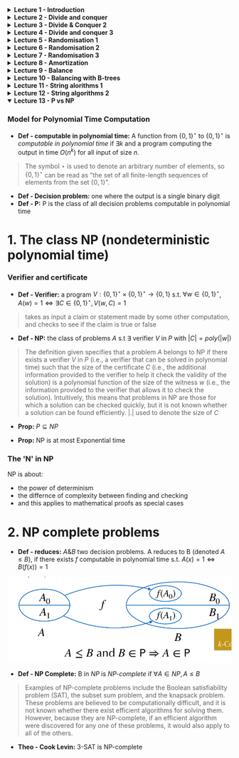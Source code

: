 <details>
<summary><b>Lecture 1 - Introduction</b></summary>

## Binary powering
Input: $(x,n ) \in A \times \N$<br>
Output: $y \in \N : y=x^{n}$


Idea:
$$
x^{n} = \begin{cases}
1 & \text{if } n=0 \\
(x^{n/2})^{2} & \text{if } n \text{ is even} \\
(x^{n-1/2})^{2}\cdot x & \text{if } n \text{ is odd}
\end{cases}
$$

```python
def binpow(x,n):
    if n==0: return 1
    tmp=binpow(x,n//2)
    tmp*=tmp
    if n%2==0: return tmp
    else: return tmp*x
```

## Correctness
An algorithm is **correct** if:
1. It terminates
2. It computes what its specification claims

## Complexity
#### The scientific approach:
1. Experiment for various sizes
2. Model
3. Analyze
4. Validate with experiments
5. If necessary, go to 2

### Binary powering - Analysis
- Lemma: For $n \ge 1, C(n) = \lfloor log_{2}n \rfloor - 1 + \lambda(n)$ where $\lambda(n)$ is the number of 1's in the binary representation of $n$.

---
# IV. Lower bounds
## Complexity of a problem
- **Def - complexity of a problem**: that of the most efficient algorithm that solves it.

### Simple lower bounds
<center>size(Input) + size(Output) $\le$ complexity </center>

---
# V. Reductions
Problem X reduces to problem Y if there is an algorithm that solves X by solving Y.<br>

<center>Complexity of solving X = complexity of solving Y + cost of the reduction</center>

</details>


<details >
<summary><b>Lecture 2 - Divide and conquer</b></summary>

# 1. Polynomials
- Polynomials behave like integers, without carries.

#### Polynomials of Degree 1
$F= f_0+f_1T$<br> $G= g_0+g_1T$<br>
$H:= FG = h_0 + h_1T+ h_2T^2$

Naive algorithm:
$H = (f_{0}g_{0}) + (f_{0}g_{1} + f_1g_0)T + f_1g_1T^2$


## Karatsuba's Algorithm
- **Idea**: Evaluate $FG = h_0 + (\tilde h_1-h_0-h_2)T + h_2T^2$ at $T=x^k$

Algorithm: 
1. if $n$ is small, use naive multiplication
2. Let $k:= \lceil \frac{n}{2} \rceil$
3. Split $F=F_0 + x^kF_1, G= G_0+x^kG_1$ <br>
    $F_0,F_1,G_0,G_1$ of degree $<k$
4. compute **recursively** <br>
  $H_0 := F_0G_0, H_2 := F_1G_1, \tilde H_1 :=(F_0+F_1)(G_0+G_1)$
5. return $H_0+x^k(\tilde H_1 - H_0 -H_2) + x^{2k}H_2$

Complexity: $C(n) = O(n^{log_{2}3})$

---

# 2. Integers
No theorem of complexity equivalence exists, but the
algorithms over polynomials can often be adapted to integers,
with the same complexity

#### Karatsuba's Algorithm for Integers

$F$ and $G$ integers $<2^n \mapsto H:=FG$

Algorithm: 
1. if $n$ is small, use naive multiplication
2. Let $k:= \lceil \frac{n}{2} \rceil$
3. Split $F=F_0 + 2^kF_1, G= G_0+2^kG_1$ <br>
    $F_0,F_1,G_0,G_1<2^k$
4. compute **recursively** <br>
  $H_0 := F_0G_0, H_2 := F_1G_1, \tilde H_1 :=(F_0+F_1)(G_0+G_1)$
5. return $H_0+2^k(\tilde H_1 - H-0 -H_2) + 2^{2k}H_2$

---

# 3. Matrix Multiplication
- **Idea**: Split the matrices into 4 submatrices and compute the product recursively.

Input: two $n \times n$ matrices $A$,$X$ with $n=2^k$<br>
Output: $AX$

Strassen's algorithm:
1. if $n=1$, return $AX$
2. Split $A = \begin{pmatrix} a & b \\ c & d \end{pmatrix}, X = \begin{pmatrix} x & y \\ z & t \end{pmatrix}$ with $(n/2) \times (n/2)$ blocks
3. Compute recursively the $7$ products <br>
$q_1 = a(x+z), q_2 = d(y+t), q_3 = (d-a)(z-y),$ <br>
$q_4 = (b-d)(z+t), q_5 = (b-a)z, q_6 = (c-a)(x+y), q_7 = (c-d)y$
4. Return $\begin{pmatrix}
q_1+q_5 & q_2+q_3+q_4-q_5 \\
q_1 + q_3 + q_6 - q_7 & q_2 + q_7
 \end{pmatrix}$

 ## Application: Graph Transitive Closure
- **Idea**: Represent a graph as an adjacency matrix and compute the transitive closure by matrix multiplication.

Let $G = (V,E)$ be a graph with n vertices.<br>
If $A$ is the adjacency matrix of $G$, then $(A ⋁ I)^{n-1}$ is the
adjacency matrix of $G^*$<br>
The matrix $(A ⋁ I)^{n-1}$ can be computed by log n squaring
operations/multiplications 
</details>

<details >
<summary><b>Lecture 3 - Divide & Conquer 2</b></summary>

# 1. Comparing Rankings
- *Similarity metric (kendall-tau distance)*: number of inversions between two rankings

## Counting inversions
Input: An array A<br>
Output: Numbers of pairs $i<j$ such that $A[i]>A[j]$<br>
(Divide and conquer: $O(nlogn)$)

## Counting inversions: DAC 
Variation of **merge-sort**
1. assume each half is sorted
2. count inversions where A[i] and A[j] are in different halves
3. merge two sorted halves into sorted whole
**Merge-and-Count:** count inversions while merging the two sorted lists 

### Sort and Count Algorithm
```
Sort-and-Count(A):
  if A has one element
    return (0,A)

  Divide A into two halves A1,A2
  (r1,A1) <- Sort-and-Count(A1)
  (r2,A2) <- Sort-and-Count(A2)

  (rC,A) <- Merge-and-Count(A1,A2)
  return (r1+r2+rC,A)
```
```
Merge-and-Count(A1,A2):
  initialize an empty array B
  Inv <- 0

  if A1 or A2 is empty 
    return (0,nonempty list)

  Compare first elems of A1, A2
  If the smallest is in A1:
    move it at the end of B
  Else
    move it at the end of B
    Inv += |A1|

  return (Inv,B)
```

# 2. Selction: Linear Time with DAC
## Complexity of DAC algorithms
$O(log n)$: binary powering<br>
$O(n log n)$: merge sort, counting inversions<br>
$O(nlog23 ≈ n 1.58)$: Karatsuba multiplication (integers, polynomials)<br>
$O(nlog27 ≈ n 2.80)$: Strassen’s matrix multiplication<br>

## Statement of the problem
_Select:_ $(A:= \{a_1, \dots,a_n \},k) \mapsto x \in A$ s.t. $| \{a \in A| a \leq x \}| = k$

**Algorithm:** 
```
Select(A,k):
  If |A| = 1, return A[0]
  Choose a good pivot p 
  q := Partition(A,p)
  If q=k return q
  If q>k return Select(A[:q],k)
  If q<k return Select(A[q:],k-q)
```
Worst case: $C(n) \leq C(n) + O(n) \rightarrow O(n^2)$

### Selection in worst-case linear time

_Goal._ Find pivot element p that divides list of n elements into two pieces so that each piece is guaranteed to have $\leq 7/10 n$ elements.

### Median-of-medians selection algorithm
```
MOM-Select(A,k):
  n <- |A|
  if n < 50:
    return k-th smallest element of A via mergesort
  Group A into n/5 groups of 5 elements each (ignore leftovers)
  B <- median of each group of 5
  p <- MOM-Select(B,n/10)

  (L,R) <- Partition(A,p)
  if (k<|L|) return MOM-select(L,k)
  else if (k>|L|) return MOM-select(R,k-|L|)
  else return p 
```
</details>

<details>
<summary><b>Lecture 4 - Divide and conquer 3</b></summary>

## Master Theorem

Divide and conquer has a recurrence given by: 
$$C(n) \leq mC(\lceil n/p \rceil) + f(n) \text{\qquad for } n \geq p$$


> **Master Theorem - Version 1**
>
> Assume $C(n) \leq mC(n \lceil n/p \rceil)+f(n)$ if $n \geq p$,  
> with $f(n) = cn^\alpha$ ($\alpha \geq 0$). Let $q = p^\alpha$.  
> Then, as $n \to \infty$,  
> $$C(n) = \begin{cases} O(n^\alpha), &\text{if } q>m, \\ O \left(n^\alpha \log n \right), &\text{if } q = m, \\ O \left(n^{\log_p m} \right), &\text{if } q<m. \end{cases}$$
q/m governs which part of the recursion tree dominates

> **Master Theorem - More general**
>
> Assume $C(n) \leq mC(n \lceil n/p \rceil)+f(n)$ if $n \geq p$, with $f(n)$ _increasing_   
> and there exist $(q,r)$ s.t. $q \leq f(pn)/f(n) \leq r$ for large enough $n$.    
> Then, as $n \to \infty$,  
> $$C(n) = \begin{cases} O(f(n)), &\text{if } q>m, \\ O \left(f(n) \log n \right), &\text{if } q = m, \\ O \left(f(n) n^{\log_p (m/q)} \right), &\text{if } q<m. \end{cases}$$
**Note 1.** The previous theorem is a special case of this.  
**Note 2.** A tighter value of $q$ gives a better complexity bound.

# 2. Closest Pair of Points
A case when merging sub-results is not so easy
## Problem: Given points in the plane, find the closest pair.

_Naive method:_ compute all $O(n^2)$ pairwise distances, return pair with smallest one.  
_Divide and Conquer:_ split points into left and right, solve both subproblems (ok), **recombine** (hard).

**1D Approach.** Given $n$ points on a line, find the _closest_ pair 

_Solution:_ sort them in $O(n \cdot \log n)$ and traverse the list computing the distance from each point to the next.

_Sorting Solution **for 2D**:_
- sort by x-coordinate and consider nearby points
- sort by y-coordinate and consider nearby points

## Comparisons within a Strip

> Each point has to be compared with _at most 7_  
> of the next ones for the $y$-coordinate

_Def._ Let $s_i$ be the point in the 3d-strip with the $i$-th smallest y-coordinate  
_Claim._ If $|j-i|>7$, then the distance between $s_i$ and $s_j$ is _at least d_
</details>

<details>
<summary><b>Lecture 5 - Randomisation 1</b></summary>
<br>
<br>

Two types of randomisation:
1. **Las Vegas**: always correct
2. **Monte Carlo**: probabilistic correct

# 1. Toy Monte Carlo Example: Freivalds' Algorithm 
## Problem: Given $A,B,C \in \mathbb{R}^{n \times n}$, decide if $AB=C$.

**Direct approach:** Compute $D = C - AB$ and test whether $D=0$.
**Cost:** $O(n^2.38)$

Freivalds' algorithm:
```
1. Pick a random v uniformly from {0,1}^n
2. Compute w := Cv - A(Bv)
3. Return (w=0)
```

Repeating the algorithm $k$ times, the probability of error is at most $2^{-k}$.
> $Pr(\text{k errors}) \le 1/2^k$

# 2. Another Monte Carlo Example: Min-Cut in a Graph 

Given a graph $G=(V,E)$, find a cut $(S,S')$ of minimum size.

**Naive approach:** Enumerate all cuts and find the minimum one.
**Cost:** $O(2^n)$

**Randomised approach:** Pick a random cut $(S,S')$ and return it.
**Cost:** $O(n)$

Contraction algorithm [Karger'95]:
> 1. Pick a random edge $(u,v)$
> 2. Contract the edge $e$, i.e. $u$ absorbs $v$ 
>    * delete edges between $u$ and $v$ 
>    * redirect all edges incident to $v$ to $u$
> 3. Repeat until there are only two vertices left
> 4. Return the cut $(S,S')$ where $S'$ is the set of nodes absorbed by $u$

**Cost:** $O(n^4ln(n))$

Improved Contraction algorithm [Karger-Stein'96]:
> $n$ is the number of nodes
> if $n \le 6$ then, brute force enumeration
> $t = \lceil 1 + n/\sqrt{2} \rceil$
> Perform two independent runs of the contraction algorithm to obrain $H_1$ and $H_2$ each with $t$ vertices
> Recursively compute min-cuts in each $H_1$ and $H_2$
> Return the smaller of the two min-cuts

**Cost:** $O(n^2log(n))$

# 3. Randomised QuickSort

Recall: Quicstort partitioning
```python
def partition(A, l, r):
  #Runs in place
    x = A[r]
    i = l-1
    for j in range(l, r):
        if A[j] <= x:
            i += 1
            A[i], A[j] = A[j], A[i]
    A[i+1], A[r] = A[r], A[i+1]
    return i+1
```

Recall: Quicksort
```python
def quicksort(A, l, r):
    if l < r:
        q = partition(A, l, r)
        quicksort(A, l, q-1)
        quicksort(A, q+1, r)
```

**Randomised Quicksort**
```python
import random
def sort(A):
    random.shuffle(A) # Randomize the input (in O(n) ops)
    quicksort(A, 0, len(A))
```
<center>

For an **arbitrarily bad input** the **expected** number of comparisons is $\approx 2nlogn - 2.85n$

</center>


| Algorithm | Running time | In place | Extra space | Deterministic |
|:---------:|:------------:|:--------:|:-----------:|:-------------:|
| Quicksort | $O(nlogn)$   | Yes      | $logn$          | No            |
| Mergesort | $O(nlogn)$   | No       | $n$         | Yes           |


# 4. QuickSelect

```python
def select(A, k):
  random.shuffle(A)
  retrun quickselect(A, 0, len(A), k)

def quickselect(A, l, r, k):
  q = partition(A, l, r)
  if q==k: retrun A[q]
  if q<k: return quickselect(A, q+1, r, k)
  return quickselect(A, l, q-1, k)
```

Sorting gives an algorithm $O(nlogn)$ comparisons

</details>

<details>
<summary><b>Lecture 6 - Randomisation 2</b></summary>

# 1. Hash Functions

**Definition:** A hash function $h: A \rightarrow \mathbb{Z}$ is a function that maps objects form a given universe *(int, floats, strings, files etc.)* to integers.

Applications:
- Hash tables: This lecture
- Fingerprinting: check that a file ahs not been corrupted / modified; detect duplicate data; avoid backup of unchanged portions of a file; search pattern in a text (next tutorial)

# 2. Hash Tables
**Collisions do occur!** Hash tables need to detect and handle them.

**Time for insertion**: 
* m = table size
* n = number of elements

When $\alpha = n/m < 1 \text{, } \mathbb{E}( \text{nº probes}) = O(1)$


## Simple dictionaries via Hash Tables with Separate Chaining
**Def - Separate chaining:** Each table entry is a linked list of key-value pairs.

When collision occurs with separate chaining, the new element is added to the end of the list.

```python
def FindInList(key,L):
  for i, (k,v) in enumerate(L):
    if k == key: return i
    return -1

def FindInTable(key,T):
  L = T[hash(key)]
  return L, FindInList(key,L)
```
## Simple dictionaries via Hash tables with Linear Probing

**Def - Linear probing:**: Each table entry is either empty or contains a key-value pair. If a collision occurs, the next empty entry is used.

```python
def FindInTable(key,T):
  v = hash(key)
  while T[v] != None and T[v][0] != key:
    v = (v+1) % m
  return v
```

# 3. Application to Sparse Matrices
**Def - Sparse matrix:** a matrix with many zero entries.
**Ex.** Adjacency matrix of the graph of the web

**Data-structure:** array of dictionaries, where only the nonzero entries are stored

</details>

<details> 
<summary><b>Lecture 7 - Randomisation 3</b></summary>

# 1. Random walk in a maze

## Probabilistic Algorithm
**Input**: $u$ initial vertex, $v$ target vertex.
```
While u != v:
  Pick a random neighbor w of u
  u = w
Return
```
Random variable $X_k$ = vertex visited at $k$th step ($X_0 = u$)

## Exiting the maze
**Lemma:**  $\sum_{v|(u,v) \in G} T(v,u) = 2m - d(u)$
$\implies$ for any edge $(u,v)$, $T(v,u) \le 2m - 1$

Where $T(u,v)$ is the transition probability from $u$ to $v$.
And $m$ is the number of edges in the graph.

**Proposition 1:** $T(u,v) \le (2m-1)\Delta(u,v)$ for any edge $(u,v)$
Where $\Delta(u,v)$ is the number of edges connecting $u$ to $v$.

**Proposition 2:** Expected time to visit all nodes: $T(u,.) \le 2m(n-1)$

# 2. Satisfiability

**Def - Satisfiability:** Given a boolean formula $\phi$ in conjunctive normal form, is there a truth assignment that makes $\phi$ true?

**Example:** $\phi = (x_1 \lor x_2) \land (x_1 \lor \neg x_2) \land (\neg x_1 \lor x_2) \land (\neg x_1 \lor \neg x_2)$

**Def - Clause:** A disjunction of variables.
> $x \vee y \vee z$

**Def - Conjunctive normal form (CNF):** A conjunction of clauses.
> $(x_1 \lor x_2) \land (x_1 \lor \neg x_2)$

## k-SAT
**Def - k-SAT:** A boolean formula $\phi$ is k-SAT if every clause contains at most $k$ variables.

# 3. WalkSat
**Input:** A boolean formula $\phi$ in CNF in $n$ variables.
**Output:** an assignment or FAIL
> 1. Pick an assignemnt $B \in {0,1}^n$ uniformly at random  
> 2. Repeat N times:
>    - If the formula is satisfied, return $B$
>    - Pick a clause $C$ at random
>    - Pick a variable $x$ in $C$ at random
>    - Flip $x$ in $B$
> 3. Return FAIL

N is to be determined by the analysis.

## Analysis of Walksat when $k=2$
$$\mathbb{P}(success) \ge 1/2$$

WalkSat gives a Monte Carlo algorithm in time **$O(n^2)$**

### Analysis for Larger $k$

Same worst-case reasoning gives $\mathbb{P}(\Delta d= -1) \geq 1/k$.  
With $\Delta d$ the change in the number of unsatisfied clauses when flipping a variable.
Probability $p(d)$ of reaching $0$ starting from $d$ when $\mathbb{P}(\Delta d= -1) = 1/k$ (worst-case).

**Lemma.**
$$p(d) = (k-1)^{-d}$$  

Probability that WalkSat succeeds (with $N= \infty$):
$$\mathbb{P}(success) \geq \left(\frac{k}{2(k-1)}\right)^n$$  

### Stopping after $3n$ Steps for 3-SAT

$$\mathbb{P}(success) \geq \dfrac{(3/4)^n}{3n+1}$$


</details>


<details>
<summary><b>Lecture 8 - Amortization</b></summary>

<br>

**Def - Amortized analysis:** average the wors-case over a sequence of operations. 
**Def - Average-case:** average complexity over random inputs or random executions.

# 1. Dynamic Tables
### Tables in Low-Level Languages
```python
A = []
for i in range(N): A.append(i)
# Would have quadratic complexitiy with naive implementation
```

Increasing the size of the table requires:
&nbsp;&nbsp;&nbsp;&nbsp; Allocating a new array of memory
&nbsp;&nbsp;&nbsp;&nbsp; **copying** the old array into the new one
*Expensive!*

### Dynamic tables
**Def - Dynamic table:** a table that can grow and shrink.

They use three fields:
1. Size
2. Capacity
3. Pointer to the array

Worst-Case cost of append: $O(size)$.

### Amortized Cost of a Sequence of Append
 *For example, the amortized cost of a sequence of append operations to a list data structure is the average cost per append operation, over the entire sequence of operations.*

Sequence of capacities:
$$t_{k+1} = \lfloor \alpha(t_k+1)\rfloor, \quad t_0=0$$

$t_k+1$ describes the capacity of the table after $k$ appends.

Total cost of $N$ apped: $C_N \leq N + \sum_{t_k\leq N}t_k$

> **Thm.** Amortized cost bounded by
> $$\dfrac{C_N}{N} \leq 1+ \dfrac{\alpha}{\alpha-1}$$

### Deletion
Retrieve memory when the `size` of the table decreases
* When the size of the table decreases, it is possible to retrieve memory

Dangerous scenario:
- increase by a factor $\alpha$ when full;
- decrease by a factor $1/\alpha$ when possible.
 <sup>can be problematic because it may lead to frequent resizing of the table


_Solution:_ leave space to prepay for the next growth. 

```py
def pop(self):
  if self.size==0: raise IndexError
  res = self.table[self.size]
  self.resize(self.size-1)
  return res

def resize(self,newsize):
  if newsize> self.capacity or newsize< self.capacity/beta:
    self.realloc((int)(alpha*newsize))
  self.size = newsize
```
#### Application to Hash Tables

Hash tables with linear probing require a filling ratio (number of elements stored in the data structure to its capacity) bounded away from 1. _Implemented with dynamic tables._

Resizing the table requires to rehash all the entries.

In Python, the hash function is computed once as a 64-bit integer, and stored with the object. Only its value mod the new size is recomputed.

# 2. Union find

Abstract Data Type for *Equivalence Classes*.
Main operations:
1. Find$(p)$: identifier for the equivalence class of $p$
2. Union$(p,q)$: add the relation p $\sim$ q (Combines two subsets)

## Forests in arrays
$p[i] := parent(i)$
$[2,3,2,3,10,6,6,6,10,6,2,11]$
```
        6           3        11        2
      / | \         |                 / \
     5  7  9        1                0  10
                                        / \
                                       4   8
```

First version:
```python
def find(p,a):
  while p[a]!=a: a=p[a]
  return a

def union(p,a,b):
  link(p, find(p,a), find(p,b))

def link(p,a,b):
  p[a]=b
```

Worst case:
```python	
for i in range(N): union(p,0,i)
# Uses O(N^2) array accesses
```

### Union by Rank
Maintain rank (=height) of each tree.
```python
def link(p,a,b):
  if a==b: return
  if rk[b]>rk[a]: p[a]=b
  else: p[b]=a
  if rk[a]==rk[b]: rk[a]+=1
```
Worst case for find: $O(\log N)$

### Path Compression
```python
def find(p,a):
  if p[a]!=a: p[a]=find(p,p[a])
  return p[a]
```
Preserves the properties of rank (becomes an upper bound on height). Worst-case for find unchanged.
<center>

 **Theorem.** A sequence of $m \ge n$ union or find operation uses $O(mlog^{\star}n)$ array accesses.
</center>

$\log^{\star}n$: number of iterations of $\log_2$ before reaching $\leq1$. 

## Link & Compress
```python
def compress(p,a,b):
  # b ancestor of a
  if a!=b:
    compress(p,p[a],b)
    p[a]=p[b]
```

1. Rewrite the sequence of m union or find as a sequence of O(m) link and compress operations.
2. Perform the links first (each O(1) operations).

**Def - T(m,n,r):** worst-case number of parent changes in $\le m$ compress in a forest of $\le n$ nodes, each of rank $\le r$.

<center>

**Lemma.** $T(m,n,r) \le nr$.
</center>


### High and Low Forests
Split into two forests:
- rank of forest in total $r$
- Choose some $s$ 
- $F_+$ with all nodes with $r \geq rank > s$ 
- $F_-$ with all nodes with $rank \leq s$

```
Compress2(a,b,F):
if rk[a]>s then Compress2(a,b,F+)
elif rk[b]<=s then Compress2(a,b,F-)
else
  x = a
  while rk[p[x]]<=s and p[x]!=x:
    x = p[x]
  Compress2(p[x],b,F+)
  Shatter(a,x,F-) # new parent in F+
  p[x] = x # counts parent change within F+
```

- $m_-$ compress purely inside $F_-$
- $m_+ := m-m_-$

$C$ sequence of $m$ compress _splits_ into  
- $m_-$ compress in $F_-$, denoted $C_-$
- $m_+$ compress in $F_+$, denoted in $C_+$
- $|F_-| \leq n$ parent changes in Shatter
- $\leq m_+$ parent changes within $F_+$

$$T(m,n,r) = T(F,C) \leq T(F_+,C_+) + T(F_-,C_-) + m_+ + n$$

### Conclusion

For any sequence $C$ of length $\leq m$ in a forest with $n$ nodes of rank $\leq r$, 
$$T(F,C)-m \leq T(F_-,C_-)-m_- + T(F_+,C_+) + n$$

Where:
- $T(F,C) -m$ has $rk \leq r$
- $T(F_-,C_-)-m_-$ has $rk\leq s$
- $T(F_+,C_+) \leq \dfrac{rn}{2^s}$

Choose $s=\log_2{r}$
$$T(F,C)-m \leq T(F_-,C_-) -m_- + 2n$$

Iterating $\log^{\star}r$ times yields 

$$T(F,C) \leq m+2n\log^{\star}{r} = O(m\log^{\star}{n}) \quad (m\geq n, r\leq n)$$

</details>


<details>
<summary><b>Lecture 9 - Balance</b></summary>

### Data-structures for Ordered Data

Priority Queues: insert, findmax, deletemax

Ordered Search Trees: insert, find, delete, selectbyrank, floor, ceiling, countbetween, ... 
<sup> (Sorting first is not an option) </sup>

**Balanced trees** allow for all these operations in *worst-case time $O(\log n)$*.

# 1. Priority Queues & Heap-ored Trees

Recall: Dijkstra's algorithm for shortest path in a graph.
```
while PQ not empty:
  remove first edge ((u,v), d(s,u)) from PQ
  if v not in the tree
    add v to the tree
  for all neighbours w of v
    insert ((v,w),d(s,v)+d(v,w)) into PQ
```

## Heaps
**Def - heap:** A heap is a tree-based data structure that satisfies the heap property: each node is either greater than or equal to (in a max heap) or less than or equal to (in a min heap) its children. 

### Basic operations


- **Insert** operation adds a new element to the heap and maintains the heap property.
- **Fixup**  moves an element up in the heap to its correct position after removal or addition to end of min heap.
> $\le \log_2{n}$ comparisons
- **Deletemax** removes the maximum element from a max heap and returns it.
- **Fixdown**  moves an element down in the heap to its correct position after insertion or root removal from a max heap.
> $\le 2\log_2{n}$ comparisons

# 2. Binary Search Trees
**Def - Binary Search Tree:** A binary search tree is a binary tree in which each node has a key and satisfies the binary search tree property: the key in each node is greater than all keys stored in the left subtree, and less than all keys in the right subtree.

Worst-case for *Find/Insert*: $O(n)$

### Average-Case analysis

Internal path length:
- $P_n :=$ sum depth of all nodes
- $P_n/n +1:$ average successful search
- $P_n/n +3:$ average unsuccessful search (=insert)


<center>

**Prop:** In a BST built from $n$ random keys, the average number of comparisons for a search is $1.39\log_2{n} + O(1)$
</center>


### Select
median, select:
change nodes into key,left,right,size

> The select operation is used to find the node with a specific rank (position) in the tree. To do this, we can add additional information to each node in the form of a "size" field, which represents the number of nodes in the subtree rooted at that node.
```py
def _insert(self,node,key):
  if node is None: return Node(key)
  if node.key > key:
    node.left = self._insert(node.left,key)
  elif node.key < key:
    node.right = self._insert(node.right,key)
  node.size = 1 + size(node.left) + size(node.right) # !!!!!!!!!!!!!!!!!!!!!!!!!!!!!!!!!!!!
  return node
```
</details>

<details>
<summary><b>Lecture 10 - Balancing with B-trees</b></summary>

# 3. Red-Black BST

**Def - 2-3 search trees:** Self-balancing data structure used to maintain a sorted list while allowing efficient insertion and deletion. Each node can have two keys (2-node) or three keys (3-node).

### (Left-leaning) Red-Black BST
**Properties:**
- Red links lean left
- No node has two red links connected to it
- Perfect black balance: every path from root to null link has the same number of black links
```
       B (30)
      /       \
    R (20)     B (40)
   /   \         /      \
 B (10) R (30)  B (40) B (50)
```

### Insertion
1. Insert as usual
2. Color new node red
3. Rotate right if right child is red and left child is black
4. Rotate left if left child is red and left grandchild is red
5. Flip colors if both children are red

- **Right rotation:** move left child to root, original root becomes right child, original right child becomes left child of new root
- **Left rotation:** move right child to root, original root becomes left child, original left child becomes right child of new root

#### Worst-Case analysis
<center>

>**Prop:** The height of a red-black BST with $n$ nodes is at most $2\log_2{n}$ 
</center>

# 1. B-Trees

**Def - B-tree:** 
1. The root is either a leaf or has between 2 and $t$ children.
2. Non-leaf nodes (except the root) have between $\lceil t/2 \rceil$ and $t$ children.
3. All leaves are at the same depth. Each leaf stores between $\lceil t/2 \rceil$ and $t$ items.

### B-Trees: Find
For a B-tree of order t:
- each internal node has up to t-1 keys to search 
- each internal node has between $\lceil t/2 \rceil$ and t children
- depth of B-tree storing N items: $O(\log_{\lceil t/2 \rceil}{N})$

Complexity:
- $O(\log_{2}{t})$ to binary search with branch to take at a node
- Total time to ifnd item: $O(log_2N)$

### Insertion
**Insert x (similar to 2-3 search trees):** Do a find on x and find appropriate leaf node
- if leaf node is not full, fill in empty slot with x
- if leaf node is full (has t items):
  - split into two nodes with $\lfloor (t+1)/2 \rfloor$ and $\lceil (t+1)/2 \rceil$ children
  - adjust parents up to the root node

Tree in internal memory: $t=3$ or $4$  
Tree on disk: $t=32$ to $256$ (inferior and leaf nodes fit on 1 disk block)
  - depth = 2 or 3 -> fast access to databases

</center>
</details>

<details>
<summary><b>Lecture 11 - String alorithms 1</b></summary>

### Substring search

**Input:** two strings (text $T$ and pattern $P$)
**Output:** answer to "is $P$ a substring of $T$?" 
$substring := \exists i, \forall j \in \{0,...,m-1\}, T_{i+j} = P_j$


Known algorithms ($|T|=n; |P|=m$):  
||worst case|average case|  
|---:|---|---|  
|Brute force|$\leq nm$|$\leq 2(n-m+1)$|  
|Knuth-Morris-Pratt|$\leq n+m$|$\geq n$|  
|Boyer-Moore|$\leq 3n$|$\approx n/m$|  

# 1. Brute force
```py	
def bruteforce(text,pattern):
  for i in range(len(text) - len(pattern)):
    for j in range(len(pattern)):
      if text[iç+j] != pattern[j]: break
      else:
        return i
  return -1
```  
- Worst-case: $P=a^{m-1}b, t=a^{n-1}b \implies$ $O((n-m+1)m)$

**Expected Number of Comparisons for All Matches**  
Fixed pattern, uniform random text  

|# of texts of length $n$ having...|| 
|---|---|  
|at least the $k$ first letters of the pattern at a given location|$$R^{n-k}$$|  
|exactly the k first letters of the pattern at a fiven location|$$R^{n-k}-R^{n-k-1}$$|
|# of comparisons at this location|$$\sum_{k=0}^m (k+1)(R^{n-k}-R^{n-k-1}) \leq \dfrac{R^n}{1-1/R}$$|  
|# of comparisons at all locations:|$$\leq \frac{(n-m+1)R^n}{1-1/R}$$|  

_Expectation_ $\leq \dfrac{n-m+1}{1-1/R}$.

# 2. Knuth-Morris-Pratt
```py
def kmp(text,dfa):
  m=len(dfa)
  s=0
  for i in range(len(text)):
    s=dfa[s].get([text[i]],0)
    if s==m: return i-m+1
  return -1
```

**Def - Deterministic Finite Automaton (DFA):** 
- a finite set $Q$ of states
- a transition function $\delta: Q \times \Sigma \rightarrow Q$
- an initial state $q_0 \in Q$
- a set of accept states $F \subseteq Q$
> mathematical model used to recognize patterns within input.
>> The DFA operates by reading input symbols one at a time and transitioning between states based on the current input symbol and the transition function. The transition function specifies which state the DFA should move to based on the current state and the input symbol.

When a match fails at index $i$ in the pattern, $i-1$ characters of the text are known $\longrightarrow$ imagine starting over from the 2nd one.  

```py
def preprocess(pattern):
  m=len(pattern)
  # dfa[state][key] gives new state
  dfa=[{} for i in range(m)]
  dfa[0][pattern[0]]=1
  state = 0

  for i in range(1,m):
    for key in dfa[state]: dfa[i][key] = dfa[state][key]
    state = dfa[state].get(pattern[i],0)
    dfa[i][pattern[i]] = i+1
```


# 3. Boyer-Moore
```py
# lcs - least character shift
# bms - boyer-moore shift
def bm(text,pattern, lcs,bms):
  n= len(text)
  m = len(pattern)
  i = 0
  while i<=n-m:
    for j in range(m-1,-1,-1):
      if text[i+j]!=pattern[j]:
        i+=max(1,j-lcs.get(text[i+1],-1),bms[j])
        break
    else: return i
  return -1

def lastoccurence(pattern):
  m = len(pattern)
  lcs = {}
  for i in range(m-1):
    lcs[pattern[i]] = i
  return lcs
```
Worst-case for last character heuristic: $P=ba^{m-1}, T=a^n$

Average-case complexity: $\mathbb{E}[\text{\# of comparisons}]\approx n/m$ for large $R/m$

#### Shift by Longest Suffixes

$bms[j]:= min \left \{ s > 0 | (\forall k \in \{j+1, \dots, m\}: s>k \vee P[k-s] = P[k]) \wedge (s>j \vee P[j-s]\neq P[j])   \right \}$


Corresponding code:

```py 
def longestsuffix(pattern):
  m=len(pattern)
  ls=[0]*(m-1)
  for i in range(m-1,-1,-1):
    for j in range(i+1):
      if pattern[m-1-j] == pattern[i-j]:
        ls[i] += 1
      else: break
  return ls

def bmshift(pattern):
  ls = longestsuffix(pattern)
  m = len(pattern)
  bms = [m]*m
  j = 0
  for i in range(m-2,-1,-1):
    if ls[i]==i+1:
      for j in range(j,m-i,-1): bms[j]=m-1-i
  for i in range(m-1):
    bms[m-1-ls[i]] = m-1-i
  return bms
```

</details>



<details>
<summary><b>Lecture 12 - String algorithms 2</b></summary>

# 1. Tries (digital search trees) 
- **Trie (prefix tree)** is a tree-like data structure for storing a set of strings
- Each node represents a single character in a string
- Root node represents empty string, children of root node represent first characters of strings in set, children of these nodes represent second characters of strings in set, and so on

```py
class Node:
  def __init__(self, sizeAlpha, val=None):
    self.val = val # None except at end of string
    self.child = [None]*sizeAlpha # sizeAlpha = size of alphabet

class Trie:
  def __init__(self, sizeAlpha):
    self.root = Node(sizeAlpha)
    self.sizeAlpha = sizeAlpha
  def insert(self,str,val,idnex=0):
    self.root=self._insert(self.root,str,val,index)
  def find(self,str,index=0):
    return self._find(self.root,str,index)
  def longestprefix(self,str,index=0):
    return self._longestprefix(self.root,str,index)
```

### Find/Insert/LongestPrefix
> Worst-case time *linear* in length of string (optimal)

```py
def _find(self,node,str,index):
  if node is None: return None
  if index==len(str): return node.val
  return self._find(node.child[ord(str[index])],str,index+1)

def _insert(self,node,str,val,index):
  if node is None: node = Node(self.sizeAlpha)
  if index==len(str): node.val = val
  else:
    node.child[ord(str[index])] = self._insert(node.child[ord(str[index])],str,val,index+1)
  return node

def _longestprefix(self,node,str,index):
  if node is None: return -1
  if index==len(str): return 0 
  return 1 + self._longestprefix(node.child[ord(str[index])],str,index+1)
```
$$R \times \text{num. strings} \le \text{size(trie)} \le R \times \text{num. strings} \times \text{average string length}$$


### Ternary Search Tries (TST)
Differ to DST in how they store the strings in the trie.
- The path from the root of the trie to a leaf node represents a complete string
- Each node has three pointers: left, right, and middle
- The left and right pointers are used to store characters that are lexicographically smaller or larger than the character stored at the current node
- The middle pointer is used to store characters that are equal to the character stored at the current node


# 2. Lempel-Ziv-Welch (LZW) compression
- It works by replacing repeating patterns of data with references to dictionary entries that represent the patterns
- The algorithm operates in two phases: encoding and decoding
- During encoding, the algorithm constructs a dictionary of patterns and replaces each pattern with a unique code
- During decoding, the algorithm uses the dictionary to reconstruct the original data by replacing codes with the corresponding patterns
### Create a code with longer and longer prefixes
Example: `abracadabracadabracadabra`
1. Split into reocurring patterns: `a|b|r|a|c|a|d|ab|ra|ca|da|br|ac|ac|ad|abr|a`
2. Create a dictionary: `a:0, b:1, r:2, c:3, d:4, ab:5, ra:6, ca:7, da:8, br:9, ac:10, ad:11, abr:12`
3. Profit! $\implies$ 25 characters $\in \sum$ input **vs** 16 characters $\in \mathbb{N}$ on output

### Resulting Code
```python
def getnext(str,index):
  res = str[index]
  for i in range(1, _SIZE): res=res*256+str[index+i]
  return res

def uncompress(inname,outname):
  dic = [chr(i) for i in range(256)]
  count = _MAXASCII
  with open(inname,"rb") as f_in,\
    open(outname,"wb", encoding="ascii") as f_out:
    text = f_in.read() #Make it a long string
    val = dic[getnext(text,0)]
    for index in range(_SIZE, len(text),_SIZE):
      f_out.write(val)
      new = dic[getnext(text,index)]
      if new is None: new = val+val[0]
      elif new==_MAXASCII: break
      if count<_MAXCODE:
        count += 1
        dic[count] = val+new[0]
      val = new
```

# 3. Huffman Encoding
Huffman encoding is a data compression algorithm that assigns shorter codes to more frequent characters and longer codes to less frequent characters, resulting in a compressed version of the data that uses fewer bits. It builds a binary tree using character frequencies and uses the tree to assign codes, with 0 representing a left branch and 1 representing a right branch.

#### Example:
- Input: `Racoons are cool`
1. Make freq table
<table><thead><tr><th>Character</th><th>Frequency</th></tr></thead><tbody><tr><td>H</td><td>1</td></tr><tr><td>u</td><td>2</td></tr><tr><td>f</td><td>4</td></tr><tr><td>m</td><td>2</td></tr><tr><td>a</td><td>4</td></tr><tr><td>n</td><td>3</td></tr><tr><td>c</td><td>3</td></tr><tr><td>o</td><td>1</td></tr><tr><td>d</td><td>2</td></tr><tr><td>i</td><td>2</td></tr><tr><td>s</td><td>2</td></tr><tr><td>l</td><td>1</td></tr><tr><td>t</td><td>1</td></tr><tr><td>e</td><td>3</td></tr><tr><td>r</td><td>1</td></tr><tr><td>g</td><td>1</td></tr><tr><td>p</td><td>1</td></tr><tr><td>y</td><td>1</td></tr><tr><td>b</td><td>1</td></tr></tbody></table>

2. Make tree based on frequencies
```
            *
           / \
          /   \
         *     *
        / \   / \
       /   \ /   \
      *     *     *
     / \   / \   / \
    /   \ /   \ /   \
   *     *     *     *
  / \   / \   / \   / \
 R   a c   o n   s space r
        / \   /     / \
       e   c l     e   c

```

3. Finally, we use the binary tree to assign codes to the characters. A 0 represents a left branch and a 1 represents a right branch. The resulting encoded data would look like this:
<table><thead><tr><th>Character</th><th>Frequency</th><th>Code</th></tr></thead><tbody><tr><td>R</td><td>1</td><td>1111</td></tr><tr><td>a</td><td>3</td><td>0000</td></tr><tr><td>c</td><td>2</td><td>0001</td></tr><tr><td>o</td><td>3</td><td>0010</td></tr><tr><td>n</td><td>2</td><td>0011</td></tr><tr><td>s</td><td>1</td><td>0100</td></tr><tr><td>space</td><td>2</td><td>0101</td></tr><tr><td>r</td><td>1</td><td>0110</td></tr><tr><td>e</td><td>1</td><td>0111</td></tr><tr><td>c</td><td>1</td><td>1000</td></tr><tr><td>l</td><td>1</td><td>1001</td></tr></tbody></table>


### Optimal Tries
**Def - Weighted external path length:** The sum of the weights of all the nodes on the path from the root to a leaf node $W(t) := \sum_{\text{leaf } l}\text{weight(l)}\times\text{depth(l)}$. Where the *weight(l)=number of occurrences*

**Observations:** there is an optimal trie such that two (sibling) leaves $l_1$ and $l_2$ of minimal weights $n_1$ and $n_2$ are at its lowest level; the trie $T^{\star}$ obtained by replacing $l_1$ and $l_2$ with a leaf $l$ of weight $n_1+n_2$ is also optimal.

### Huffman Algorithm
> **Thm:** Huffman's algorithm constructs a prefix-free code with minimal $W(T)$.

```py
class NodeHuffman:
  def __init__(self,val,child=[None,None]):
    self.val = val
    self.child = child

def maketrie(text,wordsize):
  numocc = getnumberoccurrences(text,wordsize)
  minpq = PQ() #Priority queue of trees by weights
  # Start from a forest with one tree per letter
  for c in range(2**(8*wordsize)):
    if numocc[c]>0:
      minpq.insert(-numocc[c],NodeHuffman(c))
    while minpq.size>1:
      # Comvine two trees of minimal length
      n1,l1 = minpq.deletemax()
      n2,l2 = minpq.deletemax()
      minpq.insert(n1+n2,NodeHuffman(None,[l1,l2]))
  return minpq.deletemax()[1]
```

### Communicating the Trie
Use a preorder tracversal with 0 for nodes and 1+letter for leaves. The resulting string is the code for the trie.

```py
def writetrie(trie,out):
  if trie.val is None:
    out.extend('0')
    writetrie(trie.child[0],out)
    writetrie(trie.child[1],out)
  else:
    out.extend('1')
    out.extend(format(trie.val,'08b'))

def readtrie(barray,index):
  if barray[index]:
    return NodeHuffman(int(barray[index+1:index+1])),index+9
  else:
    left, index = readtrie(barray,index+1)
    right, index = readtrie(barray,index)
    return NodeHuffman(None,[left,right]),index
```

### Summary 

Table of LZW vs Huffman in markdown:

| Name |     |
| :---:   | :---: | 
| Lempel-Ziv-Welsh | captures repetitions, regularity, easy to decode, works in one pass   | 
| Huffman | exploit differences in frequencies, requires two passes, the code must be treansmitted (possibly compressed) as well.  | 
</details>


<details open>
<summary><b>Lecture 13 - P vs NP</b></summary>

### Model for Polynomial Time Computation

- **Def - computable in polynomial time:** A function from $\{0,1\}^\star$ to $\{0,1\}^\star$ is *computable in polynomial time* if $\exists k$ and a program computing the output in time $O(n^k)$ for all input of size $n$.
> The symbol $\star$ is used to denote an arbitrary number of elements, so $\{0,1\}^\star$ can be read as "the set of all finite-length sequences of elements from the set $\{0,1\}$".


- **Def - Decision problem:** one where the output is a single binary digit 
- **Def - P:** P is the class of all decision problems computable in polynomial time

# 1. The class NP (nondeterministic polynomial time)

### Verifier and certificate
- **Def - Verifier:** a program $V : \{0,1\}^\star \times \{0,1\}^\star \rightarrow \{0,1\}$ s.t. $\forall w\in\{0,1\}^\star$, $A(w) = 1 \iff \exists C \in \{0,1\}^\star, V(w,C)=1$
> takes as input a claim or statement made by some other computation, and checks to see if the claim is true or false

- **Def - NP:** the class of problems $A$ s.t $\exists$ verifier $V$ in $P$ with $|C| = poly(|w|)$

>The definition given specifies that a problem $A$ belongs to NP if there exists a verifier $V$ in $P$ (i.e., a verifier that can be solved in polynomial time) such that the size of the certificate $C$ (i.e., the additional information provided to the verifier to help it check the validity of the solution) is a polynomial function of the size of the witness $w$ (i.e., the information provided to the verifier that allows it to check the solution).
>Intuitively, this means that problems in NP are those for which a solution can be checked quickly, but it is not known whether a solution can be found efficiently. 
> |.| used to denote the size of $C$ 

- **Prop:** $P\subseteq NP$

- **Prop:** NP is at most Exponential time

### The 'N' in NP
NP is about:
- the power of determinism
- the differnce of complexity between finding and checking
- and this applies to mathematical proofs as special cases

# 2. NP complete problems
- **Def - reduces:** $A \text{\&} B$ two decision problems. A reduces to B (denoted $A \le B$), if there exists $f$ computable in polynomial time s.t. $A(x) = 1 \iff B(f(x)) = 1$

![image of reduces](./Images/graph-NP.png)

- **Def - NP Complete:** B in $NP$ is *$NP$-complete* if $\forall A \in NP, A \le B$
> Examples of NP-complete problems include the Boolean satisfiability problem (SAT), the subset sum problem, and the knapsack problem. These problems are believed to be computationally difficult, and it is not known whether there exist efficient algorithms for solving them. However, because they are NP-complete, if an efficient algorithm were discovered for any one of these problems, it would also apply to all of the others.
- **Theo - Cook Levin:** 3-SAT is NP-complete



